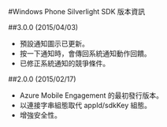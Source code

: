 <properties 
	pageTitle="Windows Phone Silverlight SDK 版本資訊" 
	description="Azure Mobile Engagement - Windows Phone Silverlight SDK 版本資訊" 					
	services="mobile-engagement" 
	documentationCenter="mobile" 
	authors="piyushjo" 
	manager="dwrede" 
	editor="" />

<tags 
	ms.service="mobile-engagement" 
	ms.workload="mobile" 
	ms.tgt_pltfrm="mobile-windows-phone" 
	ms.devlang="na" 
	ms.topic="article" 
	ms.date="04/07/2015" 
	ms.author="piyushjo" />

#Windows Phone Silverlight SDK 版本資訊

##3.0.0 (2015/04/03)

-   預設通知圖示已更新。
-   按一下通知時，會傳回系統通知動作回饋。
-   已修正系統通知的競爭條件。

##2.0.0 (2015/02/17)

-   Azure Mobile Engagement 的最初發行版本。
-   以連接字串組態取代 appId/sdkKey 組態。
-   增強安全性。
 

<!---HONumber=July15_HO1-->